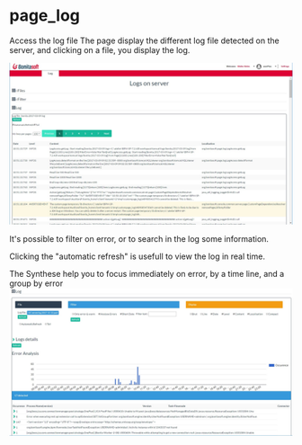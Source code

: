 # page_log
Access the log file
The page display the different log file detected on the server, and clicking on a file, you display the log.

<img src="screenshotLog_1.jpg"/>

It's possible to filter on error, or to search in the log some information.

Clicking the "automatic refresh" is usefull to view the log in real time.

The Synthese help you to focus immediately on error, by a time line, and a group by error
<img src="screenshotLog_2.jpg"/>
